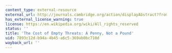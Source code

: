 ```yaml
---
content_type: external-resource
external_url: http://journals.cambridge.org/action/displayAbstract?fromPage=online&aid=8368201
has_external_license_warning: true
license: https://en.wikipedia.org/wiki/All_rights_reserved
status: ''
title: 'The Cost of Empty Threats: A Penny, Not a Pound'
uid: 7893c12d-b94a-4b45-a6c5-369ab0bc710d
wayback_url: ''
---
```

